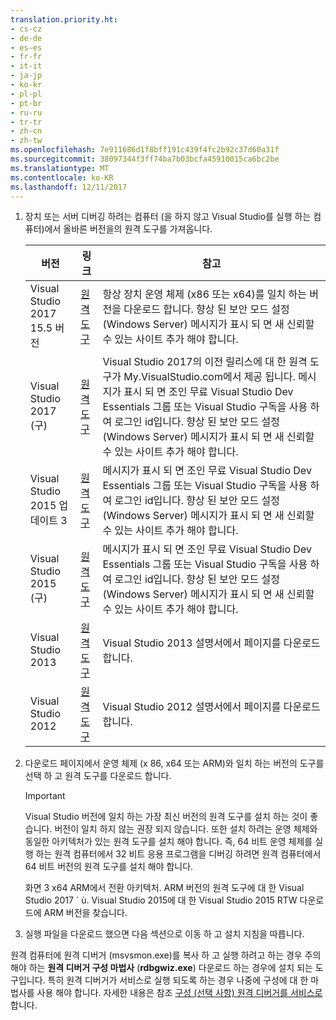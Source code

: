 ```yaml
---
translation.priority.ht:
- cs-cz
- de-de
- es-es
- fr-fr
- it-it
- ja-jp
- ko-kr
- pl-pl
- pt-br
- ru-ru
- tr-tr
- zh-cn
- zh-tw
ms.openlocfilehash: 7e911686d1f8bff191c439f4fc2b92c37d60a31f
ms.sourcegitcommit: 38097344f3ff74ba7b03bcfa45910015ca6bc2be
ms.translationtype: MT
ms.contentlocale: ko-KR
ms.lasthandoff: 12/11/2017
---
```

1.  장치 또는 서버 디버깅 하려는 컴퓨터 (을 하지 않고 Visual Studio를 실행 하는 컴퓨터)에서 올바른 버전을의 원격 도구를 가져옵니다.

    |버전|링크|참고|
    |-|-|-|
    |Visual Studio 2017 15.5 버전|[원격 도구](https://www.visualstudio.com/downloads/#remote-tools-for-visual-studio-2017)|항상 장치 운영 체제 (x86 또는 x64)를 일치 하는 버전을 다운로드 합니다. 향상 된 보안 모드 설정 (Windows Server) 메시지가 표시 되 면 새 신뢰할 수 있는 사이트 추가 해야 합니다.|
    |Visual Studio 2017 (구)|[원격 도구](https://my.visualstudio.com/Downloads?q=remote%20tools%20visual%20studio%202017)|Visual Studio 2017의 이전 릴리스에 대 한 원격 도구가 My.VisualStudio.com에서 제공 됩니다. 메시지가 표시 되 면 조인 무료 Visual Studio Dev Essentials 그룹 또는 Visual Studio 구독을 사용 하 여 로그인 id입니다. 향상 된 보안 모드 설정 (Windows Server) 메시지가 표시 되 면 새 신뢰할 수 있는 사이트 추가 해야 합니다.|
    |Visual Studio 2015 업데이트 3|[원격 도구](https://my.visualstudio.com/Downloads?q=remote%20tools%20visual%20studio%202015)|메시지가 표시 되 면 조인 무료 Visual Studio Dev Essentials 그룹 또는 Visual Studio 구독을 사용 하 여 로그인 id입니다. 향상 된 보안 모드 설정 (Windows Server) 메시지가 표시 되 면 새 신뢰할 수 있는 사이트 추가 해야 합니다.|
    |Visual Studio 2015 (구)|[원격 도구](https://my.visualstudio.com/Downloads?q=remote%20tools%20visual%20studio%202015)|메시지가 표시 되 면 조인 무료 Visual Studio Dev Essentials 그룹 또는 Visual Studio 구독을 사용 하 여 로그인 id입니다. 향상 된 보안 모드 설정 (Windows Server) 메시지가 표시 되 면 새 신뢰할 수 있는 사이트 추가 해야 합니다.|
    |Visual Studio 2013|[원격 도구](https://msdn.microsoft.com/library/bt727f1t(v=vs.120).aspx#BKMK_Installing_the_Remote_Tools)|Visual Studio 2013 설명서에서 페이지를 다운로드 합니다.|
    |Visual Studio 2012|[원격 도구](https://msdn.microsoft.com/library/bt727f1t(v=vs.110).aspx#BKMK_Installing_the_Remote_Tools)|Visual Studio 2012 설명서에서 페이지를 다운로드 합니다.|
  
2.  다운로드 페이지에서 운영 체제 (x 86, x64 또는 ARM)와 일치 하는 버전의 도구를 선택 하 고 원격 도구를 다운로드 합니다.
  
    > [!IMPORTANT]
    >  Visual Studio 버전에 일치 하는 가장 최신 버전의 원격 도구를 설치 하는 것이 좋습니다. 버전이 일치 하지 않는 권장 되지 않습니다. 또한 설치 하려는 운영 체제와 동일한 아키텍처가 있는 원격 도구를 설치 해야 합니다. 즉, 64 비트 운영 체제를 실행 하는 원격 컴퓨터에서 32 비트 응용 프로그램을 디버깅 하려면 원격 컴퓨터에서 64 비트 버전의 원격 도구를 설치 해야 합니다. 
    >   
    >  화면 3 x64 ARM에서 전환 아키텍처. ARM 버전의 원격 도구에 대 한 Visual Studio 2017 ´ ù. Visual Studio 2015에 대 한 Visual Studio 2015 RTW 다운로드에 ARM 버전을 찾습니다.
  
3.  실행 파일을 다운로드 했으면 다음 섹션으로 이동 하 고 설치 지침을 따릅니다.

원격 컴퓨터에 원격 디버거 (msvsmon.exe)를 복사 하 고 실행 하려고 하는 경우 주의 해야 하는 **원격 디버거 구성 마법사** (**rdbgwiz.exe**) 다운로드 하는 경우에 설치 되는 도구입니다. 특히 원격 디버거가 서비스로 실행 되도록 하는 경우 나중에 구성에 대 한 마법사를 사용 해야 합니다. 자세한 내용은 참조 [구성 (선택 사항) 원격 디버거를 서비스로](../../debugger/remote-debugging.md#bkmk_configureService)합니다.
